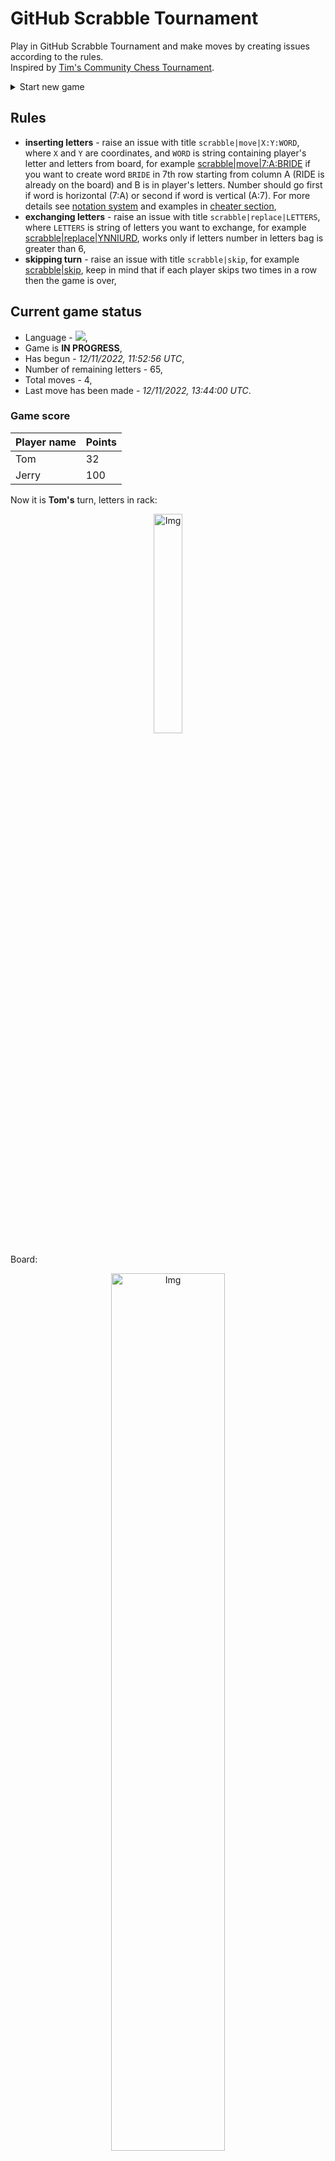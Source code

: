 
# GitHub Scrabble Tournament
Play in GitHub Scrabble Tournament and make moves by creating issues according to the rules.    
Inspired by [Tim's Community Chess Tournament](https://github.com/timburgan/).

<details>
  <summary>Start new game</summary>
  
 
 - [GB](https://github.com/radosz99/radosz99/issues/new?title=scrabble%7Cinit%7CGB&body=Just+push+%27Submit+new+issue%27+or+update+with+your+move)  ![](https://raw.githubusercontent.com/radosz99/radosz99/main/flags/GB.png)
 - [PL](https://github.com/radosz99/radosz99/issues/new?title=scrabble%7Cinit%7CPL&body=Just+push+%27Submit+new+issue%27+or+update+with+your+move)  ![](https://raw.githubusercontent.com/radosz99/radosz99/main/flags/PL.png)
 - [ES](https://github.com/radosz99/radosz99/issues/new?title=scrabble%7Cinit%7CES&body=Just+push+%27Submit+new+issue%27+or+update+with+your+move)  ![](https://raw.githubusercontent.com/radosz99/radosz99/main/flags/ES.png)
 - [DE](https://github.com/radosz99/radosz99/issues/new?title=scrabble%7Cinit%7CDE&body=Just+push+%27Submit+new+issue%27+or+update+with+your+move)  ![](https://raw.githubusercontent.com/radosz99/radosz99/main/flags/DE.png)
 - [FR](https://github.com/radosz99/radosz99/issues/new?title=scrabble%7Cinit%7CFR&body=Just+push+%27Submit+new+issue%27+or+update+with+your+move)  ![](https://raw.githubusercontent.com/radosz99/radosz99/main/flags/FR.png)
</details>
        

## Rules
 - **inserting letters** - raise an issue with title `scrabble|move|X:Y:WORD`, where `X` and `Y` are coordinates, and `WORD` is string containing player's letter and letters from board, for example [scrabble&#124;move&#124;7:A:BRIDE](https://github.com/radosz99/radosz99/issues/new?title=scrabble%7Cmove%7C7%3AA%3ABRIDE&body=Just+push+%27Submit+new+issue%27+or+update+with+your+move) if you want to create word `BRIDE` in 7th row starting from column A (RIDE is already on the board) and B is in player's letters. Number should go first if word is horizontal (7:A) or second if word is vertical (A:7). For more details see [notation system](https://en.wikipedia.org/wiki/Scrabble#Notation_system) and examples in [cheater section](#cheater),
 - **exchanging letters** - raise an issue with title `scrabble|replace|LETTERS`, where `LETTERS` is string of letters you want to exchange, for example [scrabble&#124;replace&#124;YNNIURD](https://github.com/radosz99/radosz99/issues/new?title=scrabble%7Creplace%7CYNNIURD&body=Just+push+%27Submit+new+issue%27+or+update+with+your+move), works only if letters number in letters bag is greater than 6,
 - **skipping turn** - raise an issue with title `scrabble|skip`, for example [scrabble&#124;skip](https://github.com/radosz99/radosz99/issues/new?title=scrabble%7Cskip&body=Just+push+%27Submit+new+issue%27+or+update+with+your+move), keep in mind that if each player skips two times in a row then the game is over,

## Current game status
 - Language - ![](https://raw.githubusercontent.com/radosz99/radosz99/main/flags/ES.png),
 - Game is **IN PROGRESS**,
 - Has begun - *12/11/2022, 11:52:56 UTC*,
 - Number of remaining letters - 65,
 - Total moves - 4,
 - Last move has been made - *12/11/2022, 13:44:00 UTC*.
    
### Game score
| Player name | Points |
 | - | - |  
| Tom | 32
| Jerry | 100

Now it is **Tom's** turn, letters in rack:
<p align="center">
    <img src="https://raw.githubusercontent.com/radosz99/radosz99/main/rack.png" width=30% alt="Img"/>
</p>

Board:
<p align="center">
<img src="https://raw.githubusercontent.com/radosz99/radosz99/main/board.png" width=60% alt="Img"/>
</p>
    
## User leaderboard
| Moves | Who | Points |
| - | - | - |
| 4 | [@radosz99](github.com/radosz99)| 132

<a name="cheater"></a>
## Cheater section  
Try out my algorithm and check the moves that were found based on the state of the board and rack. :cowboy_hat_face:
<details>
  <summary>Reveal some fancy moves :)</summary>
  
  | Id | Move | Points |
  | - | - | - |  
|1 | [9:F:yudo](https://github.com/radosz99/radosz99/issues/new?title=scrabble%7Cmove%7C9%3AF%3Ayudo&body=Just+push+%27Submit+new+issue%27+or+update+with+your+move) | 16 
|2 | [9:H:doy](https://github.com/radosz99/radosz99/issues/new?title=scrabble%7Cmove%7C9%3AH%3Adoy&body=Just+push+%27Submit+new+issue%27+or+update+with+your+move) | 15 
|3 | [9:F:yiro](https://github.com/radosz99/radosz99/issues/new?title=scrabble%7Cmove%7C9%3AF%3Ayiro&body=Just+push+%27Submit+new+issue%27+or+update+with+your+move) | 15 
|4 | [1:J:yuan](https://github.com/radosz99/radosz99/issues/new?title=scrabble%7Cmove%7C1%3AJ%3Ayuan&body=Just+push+%27Submit+new+issue%27+or+update+with+your+move) | 15 
|5 | [2:J:urdid](https://github.com/radosz99/radosz99/issues/new?title=scrabble%7Cmove%7C2%3AJ%3Aurdid&body=Just+push+%27Submit+new+issue%27+or+update+with+your+move) | 14 
|6 | [1:J:diay](https://github.com/radosz99/radosz99/issues/new?title=scrabble%7Cmove%7C1%3AJ%3Adiay&body=Just+push+%27Submit+new+issue%27+or+update+with+your+move) | 12 
|7 | [1:K:nadir](https://github.com/radosz99/radosz99/issues/new?title=scrabble%7Cmove%7C1%3AK%3Anadir&body=Just+push+%27Submit+new+issue%27+or+update+with+your+move) | 12 
|8 | [7:L:suni](https://github.com/radosz99/radosz99/issues/new?title=scrabble%7Cmove%7C7%3AL%3Asuni&body=Just+push+%27Submit+new+issue%27+or+update+with+your+move) | 12 
|9 | [7:L:suri](https://github.com/radosz99/radosz99/issues/new?title=scrabble%7Cmove%7C7%3AL%3Asuri&body=Just+push+%27Submit+new+issue%27+or+update+with+your+move) | 12 
|10 | [8:K:dey](https://github.com/radosz99/radosz99/issues/new?title=scrabble%7Cmove%7C8%3AK%3Adey&body=Just+push+%27Submit+new+issue%27+or+update+with+your+move) | 11 
</details>
    
## Latest moves
<details>
<summary>Show 10 latest moves</summary>
  
  
  | Id | Type | Move / Letters to replace | Created words / New letters | Date | Points | Player | Who |
  | - | - | - | - | - | - | - | - |
|3| INSERT | L:1:adensase | ['ADENSASE'] | 12/11/2022, 13:44:00 UTC | 70 | Jerry | [@radosz99](github.com/radosz99) |
|2| INSERT | 4:H:lamin | ['LAMIN'] | 12/11/2022, 13:40:50 UTC | 14 | Tom | [@radosz99](github.com/radosz99) |
|1| INSERT | I:3:zarcecho | ['ZARCECHO'] | 12/11/2022, 13:36:05 UTC | 30 | Jerry | [@radosz99](github.com/radosz99) |
|0| INSERT | 7:H:je | ['JE'] | 12/11/2022, 12:21:25 UTC | 18 | Tom | [@radosz99](github.com/radosz99) |
</details>
    